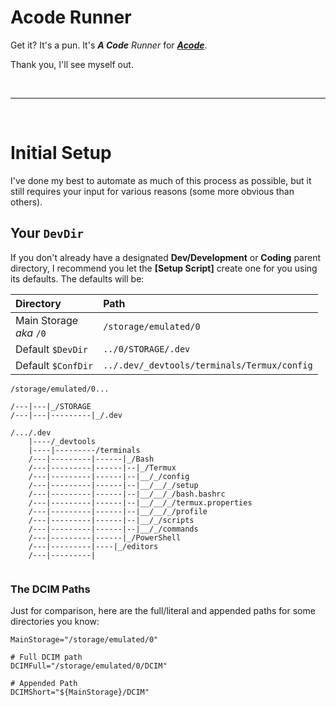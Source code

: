 # Acode Runner

Get it? It's a pun. It's *__A Code__ Runner* for __*[Acode](https://github.com/deadlyjack/Acode)*__.

Thank you, I'll see myself out.

<br />

---

<br />

# Initial Setup

I've done my best to automate as much of this process as possible, but it still requires your input for various reasons (some more obvious than others).

## Your `DevDir`

If you don't already have a designated __Dev/Development__ or __Coding__ parent directory, I recommend you let the __[Setup Script]__ create one for you using its defaults. The defaults will be:

| Directory | Path |
| :---      | :--- |
| Main Storage<br />*aka* `/0` | `/storage/emulated/0` |
| Default `$DevDir` | `../0/STORAGE/.dev` |
| Default `$ConfDir` | `../.dev/_devtools/terminals/Termux/config` |

```
/storage/emulated/0...

/---|---|_/STORAGE
/---|---|---------|_/.dev
	
/.../.dev
	|----/_devtools
	|----|---------/terminals
	/---|---------|------|_/Bash
	/---|---------|------|--|_/Termux
	/---|---------|------|--|__/_/config
	/---|---------|------|--|__/__/_/setup
	/---|---------|------|--|__/__/_/bash.bashrc
	/---|---------|------|--|__/__/_/termux.properties
	/---|---------|------|--|__/__/_/profile
	/---|---------|------|--|__/_/scripts
	/---|---------|------|--|__/_/commands
	/---|---------|------|_/PowerShell
	/---|---------|----|_/editors
	/---|---------|
			  
``` 


### The DCIM Paths

Just for comparison, here are the full/literal and appended paths for some directories you know:

```
MainStorage="/storage/emulated/0"

# Full DCIM path
DCIMFull="/storage/emulated/0/DCIM"

# Appended Path
DCIMShort="${MainStorage}/DCIM"
```